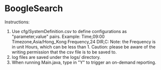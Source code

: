 BoogleSearch
==============

Instructions:

1. Use cfg/SystemDefinition.csv to define configurations as "parameter,value" pairs.
   Example:
       Time,09:00
       Timezone,Asia/Hong_Kong
       Frequency,24
       DIR,C:
   Note: the Frequency is in unit Hours, which can be less than 1.
   Caution: please be aware of the writing permission that the csv file is to be saved to.
2. log files are saved under the logs/ directory.
3. When running Main.java, type in "Y" to trigger an on-demand reporting.
